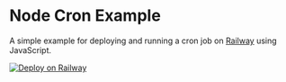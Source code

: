 # Node Cron Example

A simple example for deploying and running a cron job on [Railway](https://railway.app/) using JavaScript.

[![Deploy on Railway](https://railway.app/button.svg)](https://railway.app/new/template/KViDnA)
